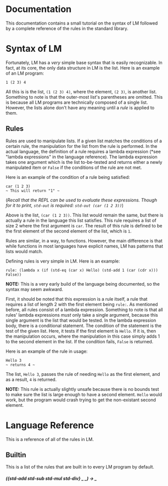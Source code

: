 Documentation
====

This documentation contains a small tutorial on the syntax of LM followed by a complete reference of the rules in the standard library.

# Syntax of LM

Fortunately, LM has a *very* simple base syntax that is easily recognizable.  In fact, at its core, the only data structure in LM is the list.  Here is an example of an LM program:

```
1 (2 3) 4
```

All this is is the list, `(1 (2 3) 4)`, where the element, `(2 3)`, is another list.  Something to note is that the outer-most list's parentheses are omitted.  This is because all LM programs are technically composed of a single list.  However, the lists alone don't have any meaning until a *rule* is applied to them.

## Rules

Rules are used to manipulate lists.  If a given list matches the conditions of a certain rule, the manipulation for the list from the rule is performed.  In the actual language, the definition of a rule requires a lambda expression (*see "lambda expressions" in the language reference).  The lambda expression takes one argument which is the list to-be-tested and returns either a newly manipulated item or `False` if the conditions of the rule are not met.

Here is an example of the condition of a rule being satisfied:

```
car (1 2 3)
~ This will return "1" ~
```

(*Recall that the REPL can be used to evaluate these expressions.  Though for it to print, `std-out` is required: `std-out (car (1 2 3))`*)

Above is the list, `(car (1 2 3))`.  This list would remain the same, but there is actually a rule in the language this list satisfies.  This rule requires a list of size 2 where the first argument is `car`.  The result of this rule is defined to be the first element of the second element of the list, which is `1`.

Rules are similar, in a way, to functions.  However, the main difference is that while functions in most languages have explicit names, LM has patterns that lists would match.

Defining rules is very simple in LM.  Here is an example:

```
rule: (lambda x (if (std-eq (car x) Hello) (std-add 1 (car (cdr x))) False))
```

**NOTE:** This is a very early build of the language being documented, so the syntax may seem awkward.

First, it should be noted that this expression is a rule itself, a rule that requires a list of length 2 with the first element being `rule:`.  As mentioned before, all rules consist of a lambda expression.  Something to note is that all rules' lambda expressions *must* only take a single argument, because this single argument is the list that would be tested.  In the lambda expression body, there is a conditional statement.  The condition of the statement is the test of the given list.  Here, it tests if the first element is `Hello`.  If it is, then the manipulation occurs, where the manipulation in this case simply adds 1 to the second element in the list.  If the condition fails, `False` is returned.

Here is an example of the rule in usage:

```
Hello 3
~ returns 4 ~
```

The list, `Hello 3`, passes the rule of needing `Hello` as the first element, and as a result, `4` is returned.

**NOTE:** This rule is actually slightly unsafe because there is no bounds test to make sure the list is large enough to have a second element.  `Hello` would work, but the program would crash trying to get the non-existant second element.

# Language Reference

This is a reference of all of the rules in LM.

## Builtin

This is a list of the rules that are built in to every LM program by default.

##### ({std-add std-sub std-mul std-div} _ _) -> _


